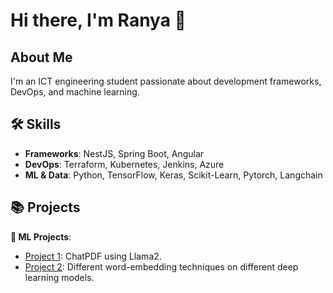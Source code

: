 # Hi there, I'm Ranya 👋

## About Me
I'm an ICT engineering student passionate about development frameworks, DevOps, and machine learning.
## 🛠️ Skills
- **Frameworks**: NestJS, Spring Boot, Angular
- **DevOps**: Terraform, Kubernetes, Jenkins, Azure
- **ML & Data**: Python, TensorFlow, Keras, Scikit-Learn, Pytorch, Langchain

## 📚 Projects

<!-- - **🚀 CI/CD Pipeline**: Developing a CI/CD pipeline using Jenkins, Kubernetes, and Azure. -->
  **🤖 ML Projects**:
  - [Project 1](https://www.kaggle.com/code/ranyaboubich/using-llm-to-create-a-pdf-chatbot): ChatPDF using Llama2.
  - [Project 2](https://www.kaggle.com/code/ranyaboubich/using-llm-to-create-a-pdf-chatbot): Different word-embedding techniques on different deep learning models.


<!--
**ranyaboubich/ranyaboubich** is a ✨ _special_ ✨ repository because its `README.md` (this file) appears on your GitHub profile.

Here are some ideas to get you started:

- 🔭 I’m currently working on CI/CD pipeline project. 
- 🌱 I’m currently learning 
- 👯 I’m looking to collaborate on ...
- 🤔 I’m looking for help with ...
- 💬 Ask me about ...
- 📫 How to reach me: ...
- 😄 Pronouns: ...
- ⚡ Fun fact: ...
-->
